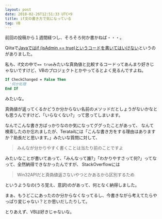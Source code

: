 ```yaml
---
layout: post
date: 2018-02-26T12:51:33 UTC+9
title: if文の書き方で気になっている
tag: VB
---
```

前回の投稿から１週間経つし、そろそろ何か書かねば・・・。

Qiitaで[Javaではif (isAdmin == true)というコードを書いてはいけない](https://qiita.com/ikemo/items/4f56a283f9e27cf98d81)というのがありました。

私も、if文の中で`== true`みたいな真偽値と比較するコードってあんまり好きじゃないですけど、VBのプロジェクトとかやってるとよく見るんですよね。

```vb
If CheckChanged = False Then
  '何か処理
End If
```
みたいな。

真偽値が返ってくるかどうか分からない名前のメソッドだとしょうがないかなとも思うんですけど、「いらなくない?」って思ってしまいます。

なんでこんな書き方ばっかりなのか気になってググったことがあって、
なんて検索したのか忘れましたが、Teratailには「こんな書き方をする理由はありますか？助長だと思います。」みたいな質問に対して、

> みんなが分かりやすく書くことは当たり前のことですよ

みたいなことが書いてあって、「みんなって誰?」「わかりやすさって何?」ってなって、全然納得できなかったんですが、
StackOverflowには

> Win32APIだと真偽値返さないやつとかあるから区別するため

というようなの(うろ覚え、意訳)のがあって、何となく納得しました。

まぁ、もうどこにあったのか分からなくなってるし、今書きながら考えてたらやっぱり変じゃない？とか思いだしたりして。


とりあえず、VBは好きじゃないな。
